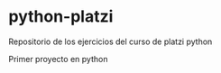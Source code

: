 # python-platzi
Repositorio de los ejercicios del curso de platzi python

Primer proyecto en python
